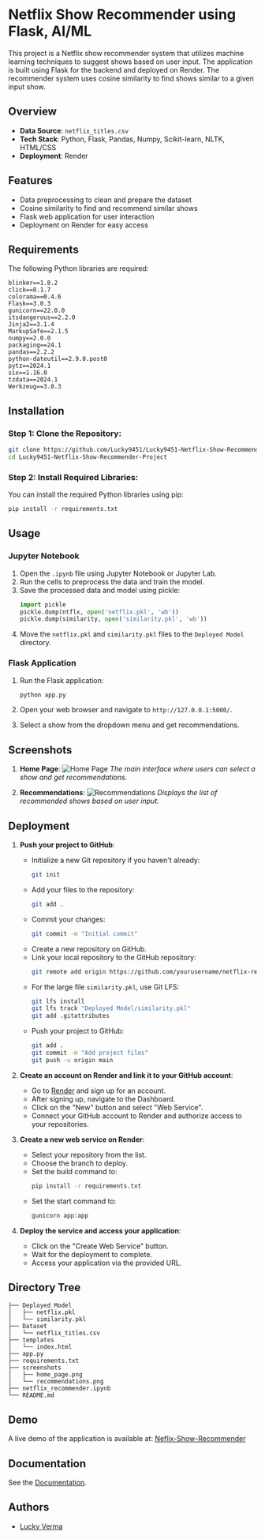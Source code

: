 
# Netflix Show Recommender using Flask, AI/ML

This project is a Netflix show recommender system that utilizes machine learning techniques to suggest shows based on user input. The application is built using Flask for the backend and deployed on Render. The recommender system uses cosine similarity to find shows similar to a given input show.


## Overview
- **Data Source**: `netflix_titles.csv`
- **Tech Stack**: Python, Flask, Pandas, Numpy, Scikit-learn, NLTK, HTML/CSS
- **Deployment**: Render


## Features

- Data preprocessing to clean and prepare the dataset
- Cosine similarity to find and recommend similar shows
- Flask web application for user interaction
- Deployment on Render for easy access


## Requirements

The following Python libraries are required:

```plaintext
blinker==1.8.2
click==8.1.7
colorama==0.4.6
Flask==3.0.3
gunicorn==22.0.0
itsdangerous==2.2.0
Jinja2==3.1.4
MarkupSafe==2.1.5
numpy==2.0.0
packaging==24.1
pandas==2.2.2
python-dateutil==2.9.0.post0
pytz==2024.1
six==1.16.0
tzdata==2024.1
Werkzeug==3.0.3
```

## Installation

### Step 1: Clone the Repository:

```bash
git clone https://github.com/Lucky9451/Lucky9451-Netflix-Show-Recommender-Project.git
cd Lucky9451-Netflix-Show-Recommender-Project
```

### Step 2: Install Required Libraries:

You can install the required Python libraries using pip:
```bash
pip install -r requirements.txt
```
## Usage

### Jupyter Notebook

1. Open the `.ipynb` file using Jupyter Notebook or Jupyter Lab.
2. Run the cells to preprocess the data and train the model.
3. Save the processed data and model using pickle:
    ```python
    import pickle
    pickle.dump(ntflx, open('netflix.pkl', 'wb'))
    pickle.dump(similarity, open('similarity.pkl', 'wb'))
    ```
4. Move the `netflix.pkl` and `similarity.pkl` files to the `Deployed Model` directory.

### Flask Application

1. Run the Flask application:
    ```bash
    python app.py
    ```

2. Open your web browser and navigate to `http://127.0.0.1:5000/`.

3. Select a show from the dropdown menu and get recommendations.
## Screenshots


1. **Home Page**:
    ![Home Page](Screenshots/home_page.PNG)
    *The main interface where users can select a show and get recommendations.*

2. **Recommendations**:
    ![Recommendations](Screenshots/recommendations.png)
    *Displays the list of recommended shows based on user input.*
## Deployment

1. **Push your project to GitHub**:
    - Initialize a new Git repository if you haven't already:
      ```bash
      git init
      ```
    - Add your files to the repository:
      ```bash
      git add .
      ```
    - Commit your changes:
      ```bash
      git commit -m "Initial commit"
      ```
    - Create a new repository on GitHub.
    - Link your local repository to the GitHub repository:
      ```bash
      git remote add origin https://github.com/yourusername/netflix-recommender.git
      ```
    - For the large file `similarity.pkl`, use Git LFS:
      ```bash
      git lfs install
      git lfs track "Deployed Model/similarity.pkl"
      git add .gitattributes
      ```
    - Push your project to GitHub:
      ```bash
      git add .
      git commit -m "Add project files"
      git push -u origin main
      ```

2. **Create an account on Render and link it to your GitHub account**:
    - Go to [Render](https://render.com) and sign up for an account.
    - After signing up, navigate to the Dashboard.
    - Click on the "New" button and select "Web Service".
    - Connect your GitHub account to Render and authorize access to your repositories.

3. **Create a new web service on Render**:
    - Select your repository from the list.
    - Choose the branch to deploy.
    - Set the build command to:
      ```bash
      pip install -r requirements.txt
      ```
    - Set the start command to:
      ```bash
      gunicorn app:app
      ```

4. **Deploy the service and access your application**:
    - Click on the "Create Web Service" button.
    - Wait for the deployment to complete.
    - Access your application via the provided URL.


## Directory Tree

```plaintext
├── Deployed Model
│   ├── netflix.pkl
│   └── similarity.pkl
├── Dataset
│   └── netflix_titles.csv
├── templates
│   └── index.html
├── app.py
├── requirements.txt
├── screenshots
│   ├── home_page.png
│   └── recommendations.png
├── netflix_recommender.ipynb
└── README.md
```
## Demo

A live demo of the application is available at: [Neflix-Show-Recommender](https://lucky9451-netflix-show-recommender.onrender.com/)


## Documentation

See the [Documentation](https://drive.google.com/file/d/1vyeodnpzcMEisArf6NIEbN27_IWG1_7V/view?usp=sharing).


## Authors

- [Lucky Verma](https://github.com/Lucky9451)

